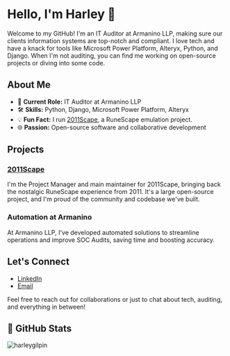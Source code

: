 # Hello, I'm Harley 👋

Welcome to my GitHub! I'm an IT Auditor at Armanino LLP, making sure our clients information systems are top-notch and compliant. I love tech and have a knack for tools like Microsoft Power Platform, Alteryx, Python, and Django. When I'm not auditing, you can find me working on open-source projects or diving into some code.

## About Me

- 👔 **Current Role:** IT Auditor at Armanino LLP
- 🛠️ **Skills:** Python, Django, Microsoft Power Platform, Alteryx
- 💡 **Fun Fact:** I run [2011Scape](https://github.com/2011Scape), a RuneScape emulation project.
- 🌐 **Passion:** Open-source software and collaborative development

## Projects

### [2011Scape](https://github.com/2011Scape)
I'm the Project Manager and main maintainer for 2011Scape, bringing back the nostalgic RuneScape experience from 2011. It's a large open-source project, and I'm proud of the community and codebase we've built.

### Automation at Armanino
At Armanino LLP, I've developed automated solutions to streamline operations and improve SOC Audits, saving time and boosting accuracy.

## Let's Connect

- [LinkedIn](https://www.linkedin.com/in/Harley-Gilpin/)
- [Email](mailto:hg@harleygilpin.com)

Feel free to reach out for collaborations or just to chat about tech, auditing, and everything in between!

## 🌟 GitHub Stats

<p><img align="center" src="https://streak-stats.demolab.com?user=harleygilpin&theme=dark&hide_border=true" alt="harleygilpin" /></p>
